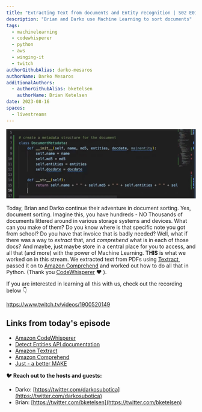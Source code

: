 ```yaml
---
title: "Extracting Text from documents and Entity recognition | S02 E01 | Winging It"
description: "Brian and Darko use Machine Learning to sort documents"
tags:
  - machinelearning
  - codewhisperer
  - python
  - aws
  - winging-it
  - twitch
authorGithubAlias: darko-mesaros
authorName: Darko Mesaros
additionalAuthors: 
  - authorGithubAlias: bketelsen
    authorName: Brian Ketelsen
date: 2023-08-16
spaces:
  - livestreams
---
```


![Screenshot of the code generated by Amazon CodeWhisperer](images/screenshot.webp)

Today, Brian and Darko continue their adventure in document sorting. Yes, document sorting. Imagine this, you have hundreds - NO Thousands of documents littered around in various storage systems and devices. What can you make of them? Do you know where is that specific note you got from school? Do you have that invoice that is badly needed? Well, what if there was a way to *extract* that, and *comprehend* what is in each of those docs? And maybe, just maybe store in a central place for you to access, and all that (and more) with the power of Machine Learning. **THIS** is what we worked on in this stream. We extracted text from PDFs using [Textract](https://go.aws/47CTjuE), passed it on to [Amazon Comprehend](https://go.aws/3QHfY2U) and worked out how to do all that in Python. (Thank you [CodeWhisperer](https://go.aws/45yjmBq) ❤️ ).

If you are interested in learning all this with us, check out the recording below 👇

https://www.twitch.tv/videos/1900520149

## Links from today's episode

- [Amazon CodeWhisperer](https://go.aws/45yjmBq)
- [Detect Entities API documentation](https://bit.ly/3qHShNk)
- [Amazon Textract](https://go.aws/47CTjuE)
- [Amazon Comprehend](https://go.aws/3QHfY2U)
- [Just - a better MAKE](https://github.com/casey/just)


**🐦 Reach out to the hosts and guests:**

- Darko: [https://twitter.com/darkosubotica](https://twitter.com/darkosubotica)
- Brian: [https://twitter.com/bketelsen](https://twitter.com/bketelsen)
